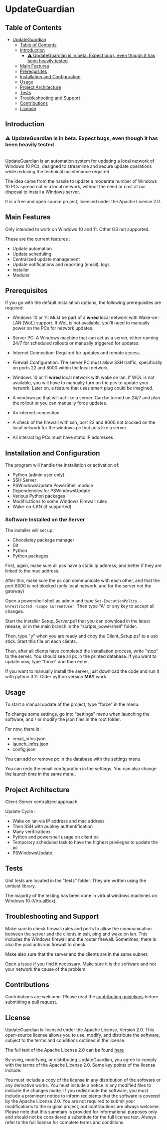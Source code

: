 # UpdateGuardian

## Table of Contents

- [UpdateGuardian](#updateguardian)
  - [Table of Contents](#table-of-contents)
  - [Introduction](#introduction)
    - [⚠️ UpdateGuardian is in beta. Expect bugs, even though it has been heavily tested](#️-updateguardian-is-in-beta-expept-bugs-even-though-it-has-been-heavily-tested)
  - [Main Features](#main-features)
  - [Prerequisites](#prerequisites)
  - [Installation and Configuration](#installation-and-configuration)
  - [Usage](#usage)
  - [Project Architecture](#project-architecture)
  - [Tests](#tests)
  - [Troubleshooting and Support](#troubleshooting-and-support)
  - [Contributions](#contributions)
  - [License](#license)

## Introduction

### ⚠️ UpdateGuardian is in beta. Expect bugs, even though it has been heavily tested

<br>
UpdateGuardian is an automation system for updating a local network of Windows 10 PCs, designed to streamline and secure
update operations while reducing the technical maintenance required.

The idea came from the hassle to update a moderate number of Windows 10 PCs spread out in a local network, without the
need or cost at our disposal to install a Windows server.

It is a free and open source project, licensed under the Apache License 2.0.

## Main Features

Only intended to work on Windows 10 and 11. Other OS not supported.

These are the current features :

- Update automation
- Update scheduling
- Centralized update management
- Update notifications and reporting (email), logs
- Installer
- Modular

## Prerequisites

If you go with the default installation options, the following prerequisites are required:

- Windows 10 or 11: Must be part of a **wired** local network with Wake-on-LAN (WoL) support. If WoL is not available, you'll need to manually power on the PCs for network updates.
- Server PC: A Windows machine that can act as a server, either running 24/7 for scheduled rollouts or manually triggered for updates.
- Internet Connection: Required for updates and remote access.
- Firewall Configuration: The server PC must allow SSH traffic, specifically on ports 22 and 8000 within the local network.

- Windows 10 or 11 **wired** local network with wake on lan. If WOL is not available, you will have to manually turn on the pcs to update your network. Later on, a feature that uses smart plug could be imagined.
- A windows pc that will act like a server. Can be turned on 24/7 and plan the rollout or you can manually force updates.
- An internet connection
- A check of the firewall with ssh, port 22 and 8000 not blocked on the local network for the windows pc that acts like a server.
- All interacting PCs must have static IP addresses

## Installation and Configuration 

The program will handle the installation or activation of:

- Python (admin user only)
- SSH Server
- PSWindowsUpdate PowerShell module
- Dependencies for PSWindowsUpdate
- Various Python packages
- Modifications to some Windows Firewall rules
- Wake-on-LAN (if supported)

### Software Installed on the Server

The installer will set up:

- Chocolatey package manager
- Git
- Python
- Python packages

First, again, make sure all pcs have a static ip address, and better if they are linked to the mac address.

After this, make sure the pc can communicate with each other, and that the port 8000 is not blocked (only local network, and for the server not the gateway)

Open a powershell shell as admin and type `Set-ExecutionPolicy Unrestricted -Scope CurrentUser`. Then type "A" or any key to accept all changes.

Start the installer Setup_Server.ps1 that you can download in the latest release, or in the main branch in the "scripts_powershell" folder.

Then, type "y" when you are ready and copy the Client_Setup.ps1 to a usb stick. Start this file on each clients.

Then, after all clients have completed the installation process, write "stop" to the server. You should see all pc in the printed database.
If you want to update now, type "force" and then enter.

If you want to manually install the server, just download the code and run it with python 3.11. Older python version **MAY** work.

## Usage

To start a manual update of the project, type "force" in the menu.

To change some settings, go into "settings" menu when launching the software, and / or modify the json files in the root folder.

For now, there is :

- email_infos.json
- launch_infos.json
- config.json

You can add or remove pc in the database with the settings menu.

You can redo the email configuration in the settings. You can also change the launch time in the same menu.

## Project Architecture

Client-Server centralized approach. 

Update Cycle : 
- Wake on lan via IP address and mac address
- Then SSH with pubkey authentification
- Many verifications
- Python and powershell usage on client pc
- Temporary scheduled task to have the highest privileges to update the pc
- PSWindowsUpdate

## Tests

Unit tests are located in the "tests" folder. They are written using the unittest library.

The majority of the testing has been done in virtual windows machines on Windows 10 (VirtualBox).

## Troubleshooting and Support

Make sure to check firewall rules and ports to allow the communication between the server and the clients in ssh, ping
and wake on lan. This includes the Windows firewall and the router firewall. Sometimes, there is also the paid antivirus
firewall to check.

Make also sure that the server and the clients are in the same subnet.

Open a issue if you find it necessary. Make sure it is the software and not your network the cause of the problem.

## Contributions

Contributions are welcome. Please read the [contributing guidelines](CONTRIBUTING.md) before
submitting a pull request.

## License

UpdateGuardian is licensed under the Apache License, Version 2.0. This open-source license allows you to use, modify,
and distribute the software, subject to the terms and conditions outlined in the license.

The full text of the Apache License 2.0 can be found [here](http://www.apache.org/licenses/LICENSE-2.0)

By using, modifying, or distributing UpdateGuardian, you agree to comply with the terms of the Apache License 2.0. Some
key points of the license include:

You must include a copy of the license in any distribution of the software or any derivative works.
You must include a notice in any modified files to indicate the changes made.
If you redistribute the software, you must include a prominent notice to inform recipients that the software is covered
by the Apache License 2.0.
You are not required to submit your modifications to the original project, but contributions are always welcome.
Please note that this summary is provided for informational purposes only and should not be considered a substitute for
the full license text. Always refer to the full license for complete terms and conditions.
